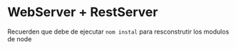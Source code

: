 # WebServer + RestServer
Recuerden que debe de ejecutar ```nom instal``` para resconstrutir los modulos de node